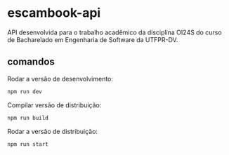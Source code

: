 # escambook-api
API desenvolvida para o trabalho acadêmico da disciplina OI24S do curso de Bacharelado em Engenharia de Software da UTFPR-DV.

## comandos

Rodar a versão de desenvolvimento:
```bash
npm run dev
```

Compilar versão de distribuição:
```bash
npm run build
```

Rodar a versão de distribuição:
```bash
npm run start
```
